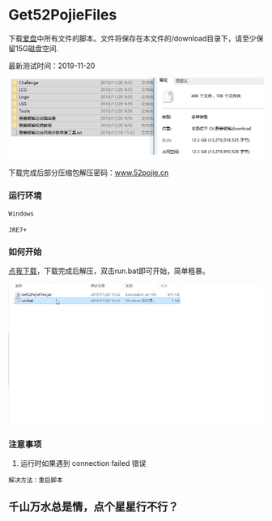 
# Get52PojieFiles

下载[爱盘](https://down.52pojie.cn/)中所有文件的脚本。文件将保存在本文件的/download目录下，请至少保留15G磁盘空间.

最新测试时间：2019-11-20

![img](./img/img.png)

下载完成后部分压缩包解压密码：www.52pojie.cn


### 运行环境

```
Windows

JRE7+
```

### 如何开始

[点我下载](https://github.com/59nice/Get52PojieFiles/files/3872462/Get52PojieFiles.zip)，下载完成后解压，双击run.bat即可开始，简单粗暴。

![img](./img/play.gif)

### 注意事项
1. 运行时如果遇到 connection failed 错误

```
解决方法：重启脚本
```


## 千山万水总是情，点个星星行不行？
